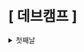 # [ 데브캠프 ]
<details>
<summary> 첫째날 </summary>

###  shadcn/ui
Radix UI와 tailwind css로 만들어진 재사용 가능한 컴포넌트

##### Radix UI란?
높은 퀄리티와 접근 가능한 디자인 시스템 및 웹 앱을 구축하기 위한 오픈소스 UI 컴포넌트 라이브러리

Radix Primitives는 접근성, 커스텀, 개발 경험에 중점을 둔 하위 수준의 UI 컴포넌트 이 컴포넌트들을 설계 시스템의 기본 디자인 시스템으로 사용하거나 점진적으로 채택할 수 있음

#### 장점
- 종속성으로 설치하는 것이 아닌 복사하여 붙여 넣을 수 있는 재사용 가능한 구성 요소 모음
- Tailwind CSS와 통합된 경량 라이브러리, 간단하고 빠르게 시작할 수 있음

#### 단점
- 컴포넌트의 다양성이 다소 부족할 수 있음, 커스터마이징 기능이 상대적으로 적음

즉 경량하면서도 간단한 사용을 원한다면 shadcn/ui가 하나의 선택지가 될 수 있음

<br/>

###  Zod
정적 유형 추론을 사용한 TypeScript-first 스키마 유효성 검사

##### 스키마란?
데이터의 형태 및 구조

#### 장점
- 유형 안전 검증을 위한 강력한 TypeScript 지원
- 강력한 검증 기능과 풍부한 검증 API
  - 타입을 알수 없는 외부 데이터를 타입 안전하게 다룰 수 있음
- 뛰어난 오류 메시지 및 오류 처리

#### 단점
- TypeScript에 익숙하지 않은 개발자를 위한 학습 곡선
- TypeScript를 사용하지 않는 프로젝트에 오버헤드가 추가될 수 있음

<br/>

###  React Hook Form
React 기반의 폼 관리 라이브러리로, 간단하고 효율적인 방식으로 폼 유효성 검사와 상태 관리를 처리할 수 있게 도와줌 이를 통해 개발자는 많은 부분을 직접 구현할 필요 없이 더욱 빠르고 효과적인 폼 개발에 집중할 수 있음

#### 장점
- 성능 최적화
  - 내부적으로 성능 최적화를 고려하여 설계되어 입력 필드 갱신 및 다시 렌더링을 최소화하여 불필요한 작업을 방지하고 빠른 사용자 경험을 제공
 
- 간편한 API
  - 사용하기 쉽고 직관적인 API를 제공하여 이를 통해 개발자는 복잡한 폼 로직을 간결하게 작성할 수 있음
 
- 유연성과 확장성
  - 다양한 유효성 검사 규칙과 커스텀 유효성 검사 규칙을 사용하여 폼의 요구사항을 쉽게 처리할 수 있음
  - 커스텀 컴포넌트와의 통합이 간단하며, 다른 상태 관리 라이브러리와도 함께 사용할 수 있음

#### 단점
- TypeScript에 익숙하지 않은 개발자를 위한 학습 곡선
- TypeScript를 사용하지 않는 프로젝트에 오버헤드가 추가될 수 있음

</details>
